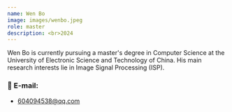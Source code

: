 ```yaml
---
name: Wen Bo
image: images/wenbo.jpeg
role: master
description: <br>2024
---
```


Wen Bo is currently pursuing a master's degree in Computer Science at the University of Electronic Science and Technology of China. His main research interests lie in Image Signal Processing (ISP).


### 📧 E-mail:
- 604094538@qq.com
